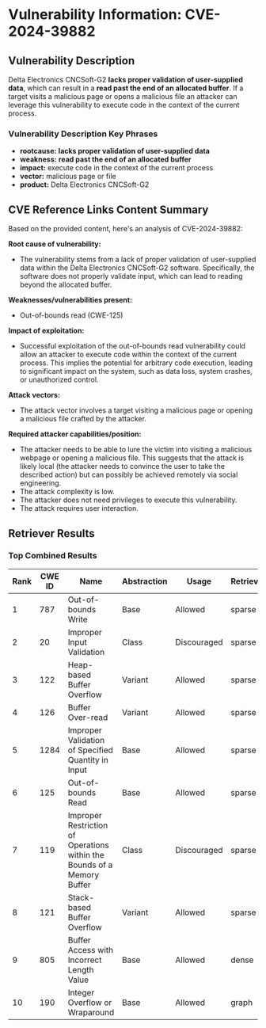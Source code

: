 # Vulnerability Information: CVE-2024-39882

## Vulnerability Description
Delta Electronics CNCSoft-G2 **lacks proper validation of user-supplied data**, which can result in a **read past the end of an allocated buffer**. If a target visits a malicious page or opens a malicious file an attacker can leverage this vulnerability to execute code in the context of the current process.

### Vulnerability Description Key Phrases
- **rootcause:** **lacks proper validation of user-supplied data**
- **weakness:** **read past the end of an allocated buffer**
- **impact:** execute code in the context of the current process
- **vector:** malicious page or file
- **product:** Delta Electronics CNCSoft-G2

## CVE Reference Links Content Summary
Based on the provided content, here's an analysis of CVE-2024-39882:

**Root cause of vulnerability:**
- The vulnerability stems from a lack of proper validation of user-supplied data within the Delta Electronics CNCSoft-G2 software. Specifically, the software does not properly validate input, which can lead to reading beyond the allocated buffer.

**Weaknesses/vulnerabilities present:**
- Out-of-bounds read (CWE-125)

**Impact of exploitation:**
- Successful exploitation of the out-of-bounds read vulnerability could allow an attacker to execute code within the context of the current process. This implies the potential for arbitrary code execution, leading to significant impact on the system, such as data loss, system crashes, or unauthorized control.

**Attack vectors:**
- The attack vector involves a target visiting a malicious page or opening a malicious file crafted by the attacker.

**Required attacker capabilities/position:**
- The attacker needs to be able to lure the victim into visiting a malicious webpage or opening a malicious file. This suggests that the attack is likely local (the attacker needs to convince the user to take the described action) but can possibly be achieved remotely via social engineering. 
- The attack complexity is low.
- The attacker does not need privileges to execute this vulnerability.
- The attack requires user interaction.

## Retriever Results

### Top Combined Results

| Rank | CWE ID | Name | Abstraction | Usage  | Retrievers | Individual Scores |
|------|--------|------|-------------|-------|------------|-------------------|
| 1 | 787 | Out-of-bounds Write | Base | Allowed | sparse | 0.394 |
| 2 | 20 | Improper Input Validation | Class | Discouraged | sparse | 0.394 |
| 3 | 122 | Heap-based Buffer Overflow | Variant | Allowed | sparse | 0.362 |
| 4 | 126 | Buffer Over-read | Variant | Allowed | sparse | 0.359 |
| 5 | 1284 | Improper Validation of Specified Quantity in Input | Base | Allowed | sparse | 0.355 |
| 6 | 125 | Out-of-bounds Read | Base | Allowed | sparse | 0.352 |
| 7 | 119 | Improper Restriction of Operations within the Bounds of a Memory Buffer | Class | Discouraged | sparse | 0.350 |
| 8 | 121 | Stack-based Buffer Overflow | Variant | Allowed | sparse | 0.348 |
| 9 | 805 | Buffer Access with Incorrect Length Value | Base | Allowed | dense | 0.603 |
| 10 | 190 | Integer Overflow or Wraparound | Base | Allowed | graph | 0.003 |

